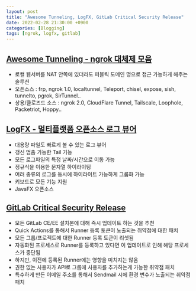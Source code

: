 ```yaml
---
layout: post
title: "Awesome Tunneling, LogFX, GitLab Critical Security Release"
date: 2022-02-28 21:30:00 +0900
categories: [Blogging]
tags: [ngrok, logfx, gitlab]
---
```


## [Awesome Tunneling - ngrok 대체제 모음](https://github.com/anderspitman/awesome-tunneling)

- 로컬 웹서버를 NAT 안쪽에 있더라도 퍼블릭 도메인 명으로 접근 가능하게 해주는 솔루션
- 오픈소스 : frp, ngrok 1.0, localtunnel, Teleport, chisel, expose, sish, tunnelto, pgrok, SirTunnel..
- 상용/클로즈드 소스 : ngrok 2.0, CloudFlare Tunnel, Tailscale, Loophole, Packetriot, Hoppy..

## [LogFX - 멀티플랫폼 오픈소스 로그 뷰어](https://renatoathaydes.github.io/LogFX/index.html)

- 대용량 파일도 빠르게 볼 수 있는 로그 뷰어
- 갱신 멈춤 가능한 Tail 기능
- 모든 로그파일의 특정 날짜/시간으로 이동 가능
- 정규식을 이용한 문자열 하이라이팅
- 여러 종류의 로그를 동시에 하이라이트 가능하게 그룹화 가능
- 키보드로 모든 기능 지원
- JavaFX 오픈소스

## [GitLab Critical Security Release](https://about.gitlab.com/releases/2022/02/25/critical-security-release-gitlab-14-8-2-released/)

- 모든 GitLab CE/EE 설치본에 대해 즉시 업데이트 하는 것을 추천
- Quick Actions를 통해서 Runner 등록 토큰이 노출되는 취약점에 대한 패치
- 모든 그룹/프로젝트에 대한 Runner 등록 토큰이 리셋됨
- 자동화된 프로세스로 Runner를 등록하고 있다면 이 업데이트로 인해 해당 프로세스가 중단됨
- 하지만, 이전에 등록된 Runner에는 영향을 미치지는 않음
- 권한 없는 사용자가 API로 그룹에 사용자를 추가하는게 가능한 취약점 패치
- 특수하게 만든 이메일 주소를 통해서 Sendmail 시에 환경 변수가 노출되는 취약점 패치